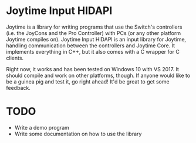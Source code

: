 # Joytime Input HIDAPI

Joytime is a library for writing programs that use the Switch's controllers
(i.e. the JoyCons and the Pro Controller) with PCs (or any other platform Joytime
compiles on). Joytime Input HIDAPI is an input library for Joytime, handling communication between
the controllers and Joytime Core. It implements everything in C++, but it also comes with a C
wrapper for C clients.

Right now, it works and has been tested on Windows 10 with VS 2017. It should
compile and work on other platforms, though. If anyone would like to be a guinea
pig and test it, go right ahead! It'd be great to get some feedback.

# TODO

  * Write a demo program
  * Write some documentation on how to use the library
